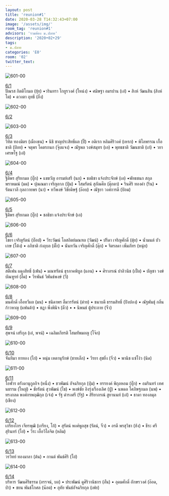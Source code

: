 ```yaml
---
layout: post
title: 'reunion#1'
date: 2020-03-28 T14:32:43+07:00
image: '/assets/img/'
room_tag: 'reunion#1'
advisors: 'รวมห้อง ม.ปลาย'
description: '2020•02•29'
tags:
- ม.ปลาย
categories: 'E0'
room: '02'
twitter_text:
---
```

![601-00](https://res.cloudinary.com/dbruw74ms/image/upload/r_8,c_fit,w_760/v1585476267/2020-02-29-601_gc4bnf.png)
<div class="tags">
<a href="{{ 'b-601' | relative_url }}">6/1</a>
</div>
ปัณรส กิตติโกมล (ยุ้ย) •วรินทรา ไกยูรวงศ์ (โหน่ง) • ศมิษฐา อมรปาน (เอ๋) • สิงห์ วัฒนสิน (สิงห์โต) • ดวงตา ฤทธี (อึ่ง)

![602-00](https://res.cloudinary.com/dbruw74ms/image/upload/r_8,c_fit,w_760/v1585476256/2020-02-29-602_meww3f.png)
<div class="tags">
<a href="{{ 'a-602' | relative_url }}">6/2</a>
</div>

![603-00](https://res.cloudinary.com/dbruw74ms/image/upload/r_8,c_fit,w_760/v1585476244/2020-02-29-603_kineuv.png)
<div class="tags">
<a href="{{ '603' | relative_url }}">6/3</a>
</div>
วิทิต ทองมิตร (เมืองธน) • นิธิ ชาญประสิทธิ์ผล (ปิ๊) • อดิเรก หลิมศิริวงศ์ (เหรก) • พิไลพรรณ เกื้อชาติ (ป้อย) • จตุพร โคตรกนก (จุ๊บแจง) • ณัฐพล วงษ์สมุทร (เอ) • พุทธชาติ วัฒนชาติ (เก๋) • วยา เศรษโฐ (เอ๋)

![604-00](https://res.cloudinary.com/dbruw74ms/image/upload/r_8,c_fit,w_760/v1585476222/2020-02-29-604_a2eji4.png)
<div class="tags">
<a href="{{ 'c-604' | relative_url }}">6/4</a>
</div>
ฐิติพร สุริยกมล (ปุ๊ก) • แขขวัญ อารมย์เสรี (นก) • ชลธิชา แจ้งประจักษ์ (เอ) •พัทธชนก สกุลพราหมณ์ (มด) • ปุณณมา เจริญลาภ (ปุ้ม) • โสมรัตน์ สุกัณศีล (ตุ๊กตา) • รินศิริ ทองคำ (ริน) • รัตนาวลี กุลถวายพร (นา) • ทวีพงษ์ วิชัยดิษฐ์ (อ๊อบ) • ณัฐยา วงศ์การดี (ป้อม)

![605-00](https://res.cloudinary.com/dbruw74ms/image/upload/r_8,c_fit,w_760/v1585476210/2020-02-29-605_sl31bn.png)
<div class="tags">
<a href="{{ 'b-605' | relative_url }}">6/5</a>
</div>
ฐิติพร สุริยกมล (ปุ๊ก) • ชลธิชา แจ้งประจักษ์ (เอ)

![606-00](https://res.cloudinary.com/dbruw74ms/image/upload/r_8,c_fit,w_760/v1585476196/2020-02-29-606_chtivu.png)
<div class="tags">
<a href="{{ 'a-606' | relative_url }}">6/6</a>
</div>
ไชยา เจริญรัตน์ (ป๊อป) • วีระวัฒน์ โลสถิตย์มณฑล (วัฒน์) • ปรีดา เจริญศักดิ์ (ตุ้ย) • น้ำมนต์ บัวเกษ (โต้ง) • อภิชาติ ก๋งอุบล (ตั๊ก) • นันทวัน เจริญศักดิ์ (ตุ๊ก) • จิตรลดา เพิ่มภัทร (หนุ่ย)

![607-00](https://res.cloudinary.com/dbruw74ms/image/upload/r_8,c_fit,w_760/v1585476186/2020-02-29-607_br1p18.png)
<div class="tags">
<a href="{{ '607' | relative_url }}">6/7</a>
</div>
สตีเฟน ผดุงสิทธิ์ (เฟ่น) • มณฑรัตน์ ธุรภาคพิบูล (แอน) •  • ศิราภรณ์ ปาลิวนิช (เปิ้ล) • บัญชา วงษ์บัณฑูรย์ (อี๊ด) • วีรพันธ์ วิพันธ์พงษ์ (วี)

![608-00](https://res.cloudinary.com/dbruw74ms/image/upload/r_8,c_fit,w_760/v1585476169/2020-02-29-608_in6mvq.png)
<div class="tags">
<a href="{{ 'a-608' | relative_url }}">6/8</a>
</div>
มนศักดิ์ เอื้อทวีผล (มน) • ชนิดาพร ลิ้มวรรัตน์ (ต่าย) • ธนาบดี ธรรมสิทธิ์ (ปิงปอง) • ณัฐพันธุ์ กลิ่นก้าวหาญ (แฟนต้า) • ชฎา พึ่งพินิจ (ดิ๋ว) •  • นิพนธ์ ตู้ประกาย (จิ๋ว)

![609-00](https://res.cloudinary.com/dbruw74ms/image/upload/r_8,c_fit,w_760/v1585476157/2020-02-29-609_j2o2yh.png)
<div class="tags">
<a href="{{ '609' | relative_url }}">6/9</a>
</div>
สุพจน์ เสรีกุล (เอ๋, พจน์) • เฉลิมเกียรติ โสมทัพมอญ (โจ๊ก)

![610-00](https://res.cloudinary.com/dbruw74ms/image/upload/r_8,c_fit,w_760/v1585476149/2020-02-29-610_o4zf9w.png)
<div class="tags">
<a href="{{ 'b-610' | relative_url }}">6/10</a>
</div>
จันทิมา ทาทอง (ไก่) • หนุ่ม เหตานุรักษ์ (ชายเล็ก) • วีรยา สุขยิ่ง (จิ๋ว) • พานิช แซ่โง้ว (นิด)

![611-00](https://res.cloudinary.com/dbruw74ms/image/upload/r_8,c_fit,w_760/v1585476141/2020-02-29-611_x4aaoj.png)
<div class="tags">
<a href="{{ 'a-611' | relative_url }}">6/11</a>
</div>
โอฬาร ตรังดานุกูลกิจ (หนึ่ง) • ชวพัฒน์ อัจฉริยกุล (ปุ๋ม) • ยรรยงค์ พิกุลหอม (ปุ๊ก) • อมรินทร์ เทศนธรรม (ใหญ่) • ชัยรัตน์ สุวพัฒน์ (ไช) • พงษ์ชัย อิงรุ่งเรืองเลิศ (ปู่) • นพดล โศภิษฐกมล (นพ) • ทรงกลด พงศ์กรพฤฒิกุล (เจ๋ง) • รัฐ ดำรงศรี (รัฐ) • สิริยาภรณ์ สูยานนท์ (เอ๋) • ธาดา ทองลมุล (เชียง)

![612-00](https://res.cloudinary.com/dbruw74ms/image/upload/r_8,c_fit,w_760/v1585476030/2020-02-29-612_sb90yi.png)
<div class="tags">
<a href="{{ '612' | relative_url }}">6/12</a>
</div>
เกรียงไกร เจียรพุฒิ (เกรียง, โก้) • สุรัตน์ พงศ์พูลสุข (รัตน์, จิ๋ว) • อรดี พรสุวิชา (ฮ้ง) • ธีระ ศรีสุรินทร์ (โอ๋) • วีระ เอื้อวิไลจิต (หลิม)

![613-00](https://res.cloudinary.com/dbruw74ms/image/upload/r_8,c_fit,w_760/v1585584733/2020-02-29-613_nrwjxe.png)
<div class="tags">
<a href="{{ '613' | relative_url }}">6/13</a>
</div>
วรวิทย์ ทองมาลา (ต้น) • กานต์ พันธ์ศิริ (โอ๋)

![614-00](https://res.cloudinary.com/dbruw74ms/image/upload/r_8,c_fit,w_760/v1585372109/2020-02-29-614_mcizmv.png)
<div class="tags">
<a href="{{ '614' | relative_url }}">6/14</a>
</div>
บริหาร วัฒนศิริธรรม (อรรจน์, บอ) • ประพัฒน์ คูศิริวานิชกร (อั๋น) • อุดมศักดิ์ อักษรวงศ์ (อ๊อด, ป๋า) • ชยน พันธ์โกศล (น๊อต) • อุทัย พันธ์อัจฉริยกุล (เฟย)
